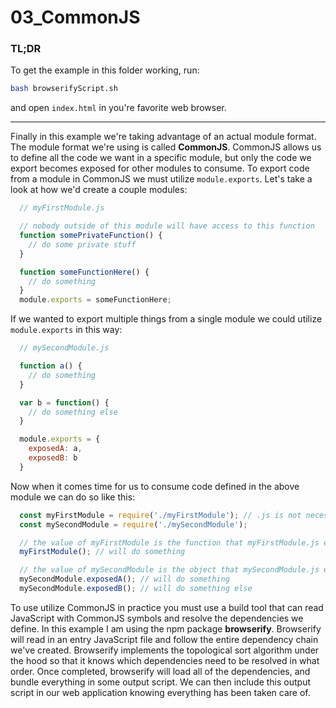 # 03_CommonJS

### TL;DR

To get the example in this folder working, run:

```sh
bash browserifyScript.sh
```

and open `index.html` in you're favorite web browser.

-------

Finally in this example we're taking advantage of an actual module format. The module format we're
using is called **CommonJS**. CommonJS allows us to define all the code we want in a specific module, but
only the code we export becomes exposed for other modules to consume. To export code from a module in
CommonJS we must utilize `module.exports`. Let's take a look at how we'd create a couple modules:

```js
  // myFirstModule.js

  // nobody outside of this module will have access to this function
  function somePrivateFunction() {
    // do some private stuff
  }

  function someFunctionHere() {
    // do something
  }
  module.exports = someFunctionHere;
```

If we wanted to export multiple things from a single module we could utilize `module.exports` in this way:

```js
  // mySecondModule.js

  function a() {
    // do something
  }

  var b = function() {
    // do something else
  }

  module.exports = {
    exposedA: a,
    exposedB: b
  }
```

Now when it comes time for us to consume code defined in the above module we can do so like this:

```js
  const myFirstModule = require('./myFirstModule'); // .js is not necessary
  const mySecondModule = require('./mySecondModule');

  // the value of myFirstModule is the function that myFirstModule.js exported
  myFirstModule(); // will do something

  // the value of mySecondModule is the object that mySecondModule.js exported
  mySecondModule.exposedA(); // will do something
  mySecondModule.exposedB(); // will do something else
```

To use utilize CommonJS in practice you must use a build tool that can read JavaScript with CommonJS symbols
and resolve the dependencies we define. In this example I am using the npm package **browserify**. Browserify
will read in an entry JavaScript file and follow the entire dependency chain we've created. Browserify implements
the topological sort algorithm under the hood so that it knows which dependencies need to be resolved in what order.
Once completed, browserify will load all of the dependencies, and bundle everything in some output script. We can then
include this output script in our web application knowing everything has been taken care of.
